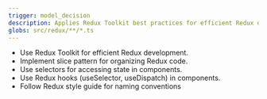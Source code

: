 ```yaml
---
trigger: model_decision
description: Applies Redux Toolkit best practices for efficient Redux development.
globs: src/redux/**/*.ts
---
```

- Use Redux Toolkit for efficient Redux development.
- Implement slice pattern for organizing Redux code.
- Use selectors for accessing state in components.
- Use Redux hooks (useSelector, useDispatch) in components.
- Follow Redux style guide for naming conventions